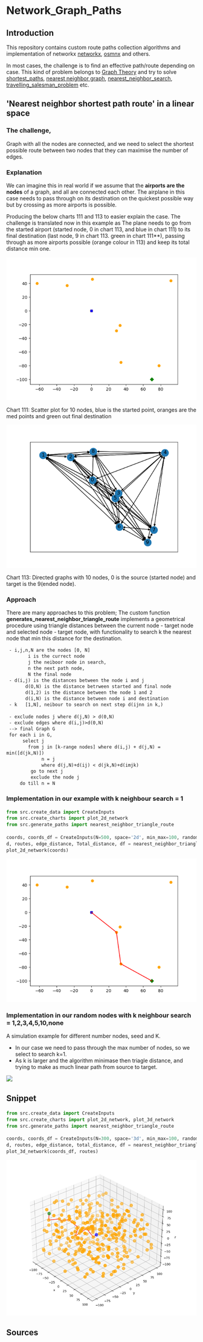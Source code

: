 # Network_Graph_Paths

## Introduction
This repository contains custom route paths collection algorithms and implementation
of networkx [networkx](https://networkx.org/), [osmnx](https://osmnx.readthedocs.io/en/stable/)
and others. 

In most cases, the challenge is to find an effective path/route depending on case. 
This kind of problem belongs to [Graph Theory](https://en.wikipedia.org/wiki/Graph_theory)
and try to solve
[shortest_paths](https://en.wikipedia.org/wiki/Shortest_path_problem),
[nearest neighbor graph](https://en.wikipedia.org/wiki/Nearest_neighbor_graph),
[nearest_neighbor_search](https://en.wikipedia.org/wiki/Nearest_neighbor_search),
[travelling_salesman_problem](https://en.wikipedia.org/wiki/Travelling_salesman_problem) etc. 


## 'Nearest neighbor shortest path route' in a linear space

### The challenge,

Graph with all the nodes are connected, 
and we need to select the shortest possible route between two nodes 
that they can maximise the number of edges. 

### Explanation
We can imagine this in real world if we assume that 
the **airports are the nodes** of a graph, and all are connected
each other. The airplane in this case needs to pass through on its destination on the quickest possible way
but by crossing as more airports is possible.  

Producing the below charts 111 and 113 to easier explain the case. The challenge is translated now in this example as 
The plane needs to go from the started airport (started node, 0 in chart 113, and blue in chart 111) to 
its final destination (last node, 9 in chart 113. green in chart 111**), passing through as more airports possible 
(orange colour in 113) and keep its total distance min one.

![plot](./output/pictures/example111.png)

Chart 111: Scatter plot for 10 nodes, blue is the started point, oranges are the med points and green out final destination

![plot](./output/pictures/example113.png)

Chart 113: Directed graphs with 10 nodes, 0 is the source (started node) and target is the 9(ended node).

### Approach
There are many approaches to this problem; 
The custom function **generates_nearest_neighbor_triangle_route**  implements a geometrical procedure 
using triangle distances between the current node - target node and selected node - target node, 
with functionality to search k the nearest node that min this distance for the destination.  

```
 - i,j,n,N are the nodes [0, N]
        i is the currect node 
        j the neiboor node in search, 
        n the next path node, 
        N the final node      
 - d(i,j) is the distances between the node i and j
       d(O,N) is the distance betrween started and final node
       d(1,2) is the distance between the node 1 and 2
       d(i,N) is the distance between node i and destination
 - k   [1,N], neibour to search on next step d(ijnn in k,)      
 
 - exclude nodes j where d(j,N) > d(0,N)       
 - exclude edges where d(i,j)>d(0,N)
 --> final Graph G
 for each i in G,  
      select j 
        from j in [k-range nodes] where d(i,j) + d(j,N) = min([d(jk,N)])
             n = j
             where d(j,N)+d(ij) < d(jk,N)+d(imjk)
         go to next j
         exclude the node j
     do till n = N               
```

### Implementation in our example with k neighbour search = 1

```python
from src.create_data import CreateInputs
from src.create_charts import plot_2d_network
from src.generate_paths import nearest_neighbor_triangle_route

coords, coords_df = CreateInputs(N=500, space='2d', min_max=100, random_seed=1).generate()
d, routes, edge_distance, Total_distance, df = nearest_neighbor_triangle_route(coords, k=1)
plot_2d_network(coords)
```
![plot](./output/pictures/example112.png)


### Implementation in our random nodes  with k neighbour search = 1,2,3,4,5,10,none
A simulation example for different number nodes, seed and K. 
 - In our case we need to pass through the max number of nodes, so we select to search k=1.
 - As k is larger and the algorithm minimase then triagle distance, and trying to make as much linear path 
   from source to target.

![](./output/pictures/gif_2d_routes.gif)


## Snippet

```python
from src.create_data import CreateInputs
from src.create_charts import plot_2d_network, plot_3d_network
from src.generate_paths import nearest_neighbor_triangle_route

coords, coords_df = CreateInputs(N=300, space='3d', min_max=100, random_seed=1).generate()
d, routes, edge_distance, total_distance, df = nearest_neighbor_triangle_route(coords, k=1)
plot_3d_network(coords_df, routes)
```
![plot](./output/pictures/example221b.png)

## Sources
